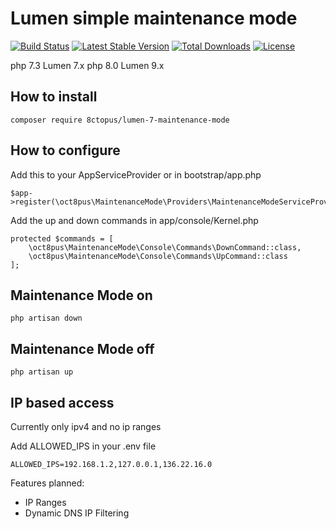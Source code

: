 # Lumen simple maintenance mode

[![Build Status](https://travis-ci.com/8ctopus/lumen-7-maintenance-mode.svg?branch=master)](https://travis-ci.com/8ctopus/lumen-7-maintenance-mode)
[![Latest Stable Version](https://poser.pugx.org/8ctopus/lumen-7-maintenance-mode/v/stable)](https://packagist.org/packages/8ctopus/lumen-7-maintenance-mode)
[![Total Downloads](https://poser.pugx.org/8ctopus/lumen-7-maintenance-mode/downloads)](https://packagist.org/packages/8ctopus/lumen-7-maintenance-mode)
[![License](https://poser.pugx.org/8ctopus/lumen-7-maintenance-mode/license)](https://packagist.org/packages/8ctopus/lumen-7-maintenance-mode)

php 7.3 Lumen 7.x
php 8.0 Lumen 9.x
## How to install

    composer require 8ctopus/lumen-7-maintenance-mode

## How to configure
Add this to your AppServiceProvider or in bootstrap/app.php

    $app->register(\oct8pus\MaintenanceMode\Providers\MaintenanceModeServiceProvider::class);

Add the up and down commands in app/console/Kernel.php

    protected $commands = [
        \oct8pus\MaintenanceMode\Console\Commands\DownCommand::class,
        \oct8pus\MaintenanceMode\Console\Commands\UpCommand::class
    ];

## Maintenance Mode on

    php artisan down

## Maintenance Mode off

    php artisan up

## IP based access
Currently only ipv4 and no ip ranges

Add ALLOWED_IPS in your .env file

```
ALLOWED_IPS=192.168.1.2,127.0.0.1,136.22.16.0
```

Features planned:
- IP Ranges
- Dynamic DNS IP Filtering
